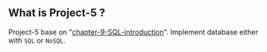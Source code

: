 ## What is Project-5 ?

Project-5 base on
"[chapter-9-SQL-introduction](./../chapter-9-SQL-introduction)". Implement
database either with `SQL` or `NoSQL`.
